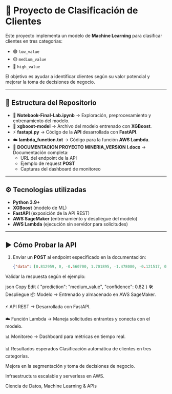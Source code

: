 # 🚀 Proyecto de Clasificación de Clientes  

Este proyecto implementa un modelo de **Machine Learning** para clasificar clientes en tres categorías:  
- 🟢 `low_value`  
- 🟡 `medium_value`  
- 🔴 `high_value`  

El objetivo es ayudar a identificar clientes según su valor potencial y mejorar la toma de decisiones de negocio.  

---

## 📂 Estructura del Repositorio  

- 📒 **Notebook-Final-Lab.ipynb** → Exploración, preprocesamiento y entrenamiento del modelo.  
- 🤖 **xgboost-model** → Archivo del modelo entrenado con **XGBoost**.  
- ⚡ **fastapi.py** → Código de la **API** desarrollada con **FastAPI**.  
- ☁️ **lambda_function.txt** → Código para la función **AWS Lambda**.  
- 📑 **DOCUMENTACION PROYECTO MINERIA_VERSION I.docx** → Documentación completa:  
  - URL del endpoint de la API  
  - Ejemplo de request **POST**  
  - Capturas del dashboard de monitoreo  

---

## ⚙️ Tecnologías utilizadas  

- **Python 3.9+**  
- **XGBoost** (modelo de ML)  
- **FastAPI** (exposición de la API REST)  
- **AWS SageMaker** (entrenamiento y despliegue del modelo)  
- **AWS Lambda** (ejecución sin servidor para solicitudes)  

---

## ▶️ Cómo Probar la API  

1. Enviar un **POST** al endpoint especificado en la documentación:  
   ```json
   {"data": [0.812959, 0, -0.560700, 1.701895, -1.478080, -0.121517, 0.125643, 0, 0.489832, 0.340994]}
Validar la respuesta según el ejemplo:

json
Copy
Edit
{
  "prediction": "medium_value",
  "confidence": 0.82
}
🛠️ Despliegue
📦 Modelo → Entrenado y almacenado en AWS SageMaker.

⚡ API REST → Desarrollada con FastAPI.

☁️ Función Lambda → Maneja solicitudes entrantes y conecta con el modelo.

📊 Monitoreo → Dashboard para métricas en tiempo real.

📊 Resultados esperados
Clasificación automática de clientes en tres categorías.

Mejora en la segmentación y toma de decisiones de negocio.

Infraestructura escalable y serverless en AWS.

Ciencia de Datos, Machine Learning & APIs
